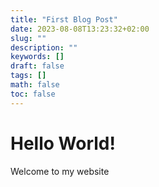 ```yaml
---
title: "First Blog Post"
date: 2023-08-08T13:23:32+02:00
slug: ""
description: ""
keywords: []
draft: false
tags: []
math: false
toc: false
---
```


# Hello World!
Welcome to my website